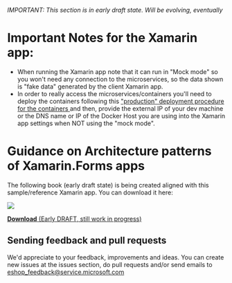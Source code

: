 _IMPORTANT: This section is in early draft state. Will be evolving, eventually_

# Important Notes for the Xamarin app:
* When running the Xamarin app note that it can run in "Mock mode" so you won't need any connection to the microservices, so the data shown is "fake data" generated by the client Xamarin app.
* In order to really access the microservices/containers you'll need to deploy the containers following this ["production" deployment procedure for the containers ](https://github.com/dotnet-architecture/eShopOnContainers/wiki/05.-Deploying-eShopOnContainers-to-a--Production-environment) and then, provide the external IP of your dev machine or the DNS name or IP of the Docker Host you are using into the Xamarin app settings when NOT using the "mock mode".

# Guidance on Architecture patterns of Xamarin.Forms apps
The following book (early draft state) is being created aligned with this sample/reference Xamarin app.
You can download it here:

<a href='https://aka.ms/xamarinpatternsebook'><img src="/dotnet/eShopOnContainers/blob/master/img/xamarin-enterprise-patterns-ebook-cover-small.png"> </a> 

<a href='https://aka.ms/xamarinpatternsebook'>**Download** (Early DRAFT, still work in progress)</a> 

## Sending feedback and pull requests
We'd appreciate to your feedback, improvements and ideas.
You can create new issues at the issues section, do pull requests and/or send emails to eshop_feedback@service.microsoft.com 
